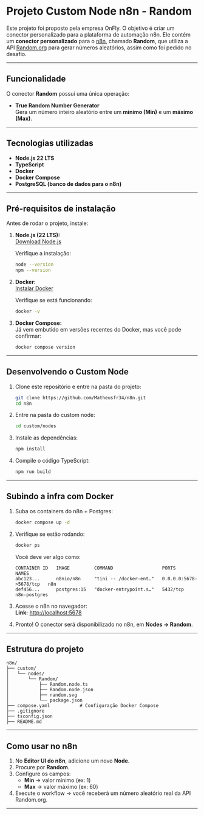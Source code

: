 # Projeto Custom Node n8n - Random

Este projeto foi proposto pela empresa OnFly. O objetivo é criar um conector personalizado para a plataforma de automação n8n.
Ele contém um **conector personalizado** para o [n8n](https://n8n.io), chamado **Random**, que utiliza a API [Random.org](https://www.random.org/) para gerar números aleatórios, assim como foi pedido no desafio.

---

## Funcionalidade
O conector **Random** possui uma única operação:

- **True Random Number Generator**  
  Gera um número inteiro aleatório entre um **mínimo (Min)** e um **máximo (Max)**.

---

## Tecnologias utilizadas
- **Node.js 22 LTS**
- **TypeScript**
- **Docker**
- **Docker Compose**
- **PostgreSQL (banco de dados para o n8n)**

---

## Pré-requisitos de instalação

Antes de rodar o projeto, instale:

1. **Node.js (22 LTS):**  
   [Download Node.js](https://nodejs.org/)

   Verifique a instalação:  
   ```bash
   node --version
   npm --version
   ```

2. **Docker:**  
   [Instalar Docker](https://docs.docker.com/get-docker/)

   Verifique se está funcionando:
   ```bash
   docker -v
   ```

4. **Docker Compose:**  
   Já vem embutido em versões recentes do Docker, mas você pode confirmar:  
   ```bash
   docker compose version
   ```

---

## Desenvolvendo o Custom Node
1. Clone este repositório e entre na pasta do projeto:
   ```bash
   git clone https://github.com/Matheusfr34/n8n.git
   cd n8n
   ```

2. Entre na pasta do custom node:
   ```bash
   cd custom/nodes
   ```

3. Instale as dependências:
   ```bash
   npm install
   ```

4. Compile o código TypeScript:
   ```bash
   npm run build
   ```

---

## Subindo a infra com Docker

1. Suba os containers do n8n + Postgres:
   ```bash
   docker compose up -d
   ```

2. Verifique se estão rodando:
   ```bash
   docker ps
   ```

   Você deve ver algo como:
   ```
   CONTAINER ID   IMAGE         COMMAND                  PORTS                  NAMES
   abc123...      n8nio/n8n     "tini -- /docker-ent…"   0.0.0.0:5678->5678/tcp   n8n
   def456...      postgres:15   "docker-entrypoint.s…"   5432/tcp                 n8n-postgres
   ```

3. Acesse o n8n no navegador:  
   **Link:** [http://localhost:5678](http://localhost:5678)

5. Pronto! O conector será disponibilizado no n8n, em **Nodes → Random**.

---

## Estrutura do projeto

```
n8n/
├── custom/
│   └── nodes/
│       └── Random/
│           ├── Random.node.ts
│           ├── Random.node.json
│           ├── random.svg
│           └── package.json
├── compose.yaml           # Configuração Docker Compose
├── .gitignore
├── tsconfig.json
├── README.md  

```

---

## Como usar no n8n

1. No **Editor UI do n8n**, adicione um novo **Node**.  
2. Procure por **Random**.  
3. Configure os campos:
   - **Min** → valor mínimo (ex: 1)
   - **Max** → valor máximo (ex: 60)
4. Execute o workflow → você receberá um número aleatório real da API Random.org.

---
